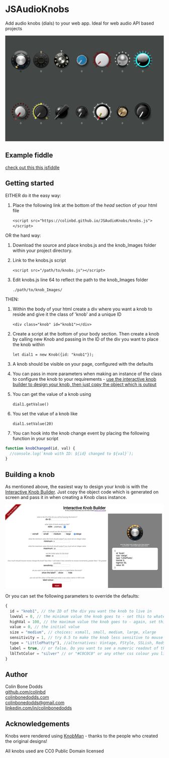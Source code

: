 # JSAudioKnobs

Add audio knobs (dials) to your web app. Ideal for web audio API based projects

<p align="center">
   <img src="docs/images/js_knobs.png" width="600px">
</p>

## Example fiddle

[check out this this jsfiddle](https://jsfiddle.net/theColin/tkb5yq72/)

## Getting started

EITHER do it the easy way:

1. Place the following link at the bottom of the _head_ section of your html file

   `<script src="https://colinbd.github.io/JSAudioKnobs/knobs.js"></script>`

OR the hard way:

1. Download the source and place knobs.js and the knob_Images folder within your project directory.


2. Link to the knobs.js script

   `<script src="/path/to/knobs.js"></script>`

3. Edit knobs.js line 64 to reflect the path to the knob_Images folder

   `./path/to/knob_Images/`  
   
THEN:

1. Within the body of your html create a div where you want a knob to reside and give it the class of 'knob' and a unique ID

   `<div class="knob" id="knob1"></div>`

2. Create a script at the bottom of your body section. Then create a knob by calling new Knob and passing in the ID of the div you want to place the knob within

   `let dial1 = new Knob({id: "knob1"});`

3. A knob should be visible on your page, configured with the defaults

4. You can pass in more parameters when making an instance of the class to configure the knob to your requirements - [use the interactive knob builder to design your knob, then just copy the object which is output](https://colinbd.github.io/JSAudioKnobs)

5. You can get the value of a knob using 

   `dial1.getValue()`

6. You set the value of a knob like 

   `dial1.setValue(20)`

7. You can hook into the knob change event by placing the following function in your script

```javascript
function knobChanged(id, val) {
  //console.log(`knob with ID: ${id} changed to ${val}`);
}
```

## Building a knob

As mentioned above, the easiest way to design your knob is with the [Interactive Knob Builder](https://colinbd.github.io/JSAudioKnobs). Just copy the object code which is generated on screen and pass it in when creating a Knob class instance.

<p align="center">
   <img src="docs/images/knobBuilder.png" width="800px">
</p>

Or you can set the following parameters to override the defaults:

```javascript
{
  id = "knob1", // the ID of the div you want the knob to live in
  lowVal = 0, // the minimum value the knob goes to - set this to whatever you like
  highVal = 100, // the maximum value the knob goes to - again, set this to whatever you like
  value = 0, // the initial value
  size = "medium", // choices: xsmall, small, medium, large, xlarge
  sensitivity = 1, // try 0.5 to make the knob less sensitive to mouse movements, 1.5 for bigger knob changes relative to mouse moves
  type = "LittlePhatty"), //alternatives: Vintage, FStyle, SSLish, RedScale, Silver, Aqua, kjLED, Credence, Wedge, Hexagonal, Hippy, Bluesbreaker, Oscar
  label = true, // or false. Do you want to see a numeric readout of the value below the knob?
  lblTxtColor = "silver" // or "#C0C0C0" or any other css colour you like
}
```

## Author

Colin Bone Dodds  
[github.com/colinbd](https://github.com/colinbd)  
[colinbonedodds.com](https://colinbonedodds.com)  
colinbonedodds@gmail.com  
[linkedin.com/in/colinbonedodds](https://linkedin.com/in/colinbonedodds)

## Acknowledgements

Knobs were rendered using [KnobMan](https://www.g200kg.com/en/webknobman/gallery.php) - thanks to the people who created the original designs!

All knobs used are CC0 Public Domain licensed
